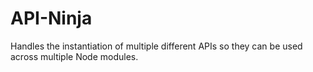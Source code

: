 # API-Ninja
Handles the instantiation of multiple different APIs so they can be used across multiple Node modules.
